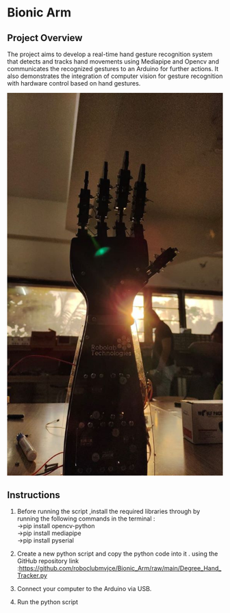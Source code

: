 # Bionic Arm 

## Project Overview
The project aims to develop a real-time hand gesture recognition system that detects and tracks hand movements using Mediapipe and Opencv and communicates the recognized gestures to an Arduino for further actions. It also demonstrates the integration of computer vision for gesture recognition with hardware control based on hand gestures.

![Reference Image 1](Arm1.jpg)

## Instructions
1. Before running the script ,install the required libraries through by running the following commands in the terminal :<br>
->pip install opencv-python<br>
->pip install mediapipe<br>
->pip install pyserial

2. Create a new python script and copy the python code into it . using the GitHub repository link :https://github.com/roboclubmvjce/Bionic_Arm/raw/main/Degree_Hand_Tracker.py

3. Connect your computer to the Arduino via USB.

4. Run the python script



